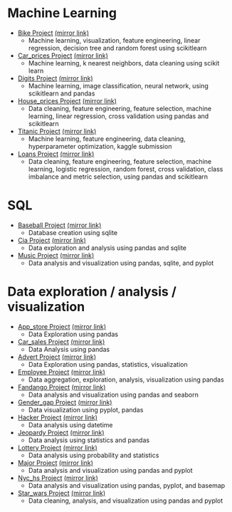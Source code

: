 # Machine Learning
* [Bike Project](https://github.com/ljdcvda/data-science-projects/blob/master/bike/bike.ipynb) [(mirror link)](https://nbviewer.jupyter.org/github/ljdcvda/data-science-projects/blob/master/bike/bike.ipynb)
    * Machine learning, visualization, feature engineering, linear regression, decision tree and random forest using scikitlearn
* [Car_prices Project](https://github.com/ljdcvda/data-science-projects/blob/master/car_prices/car_prices.ipynb) [(mirror link)](https://nbviewer.jupyter.org/github/ljdcvda/data-science-projects/blob/master/car_prices/car_prices.ipynb)
    * Machine learning, k nearest neighbors, data cleaning using scikit learn
* [Digits Project](https://github.com/ljdcvda/data-science-projects/blob/master/digits/digits.ipynb) [(mirror link)](https://nbviewer.jupyter.org/github/ljdcvda/data-science-projects/blob/master/digits/digits.ipynb)
    * Machine learning, image classification, neural network, using scikitlearn and pandas
* [House_prices Project](https://github.com/ljdcvda/data-science-projects/blob/master/house_prices/house_prices.ipynb) [(mirror link)](https://nbviewer.jupyter.org/github/ljdcvda/data-science-projects/blob/master/house_prices/house_prices.ipynb)
    * Data cleaning, feature engineering, feature selection, machine learning, linear regression, cross validation using pandas and scikitlearn
* [Titanic Project](https://github.com/ljdcvda/data-science-projects/blob/master/titanic/titanic.ipynb) [(mirror link)](https://nbviewer.jupyter.org/github/ljdcvda/data-science-projects/blob/master/titanic/titanic.ipynb)
    * Machine learning, feature engineering, data cleaning, hyperparameter optimization, kaggle submission
* [Loans Project](https://github.com/ljdcvda/data-science-projects/blob/master/loans/loan_project.ipynb) [(mirror link)](https://nbviewer.jupyter.org/github/ljdcvda/data-science-projects/blob/master/loans/loan_project.ipynb)
    *  Data cleaning, feature engineering, feature selection, machine learning, logistic regression, random forest, cross validation, class imbalance and metric selection, using pandas and scikitlearn

# SQL
* [Baseball Project](https://github.com/ljdcvda/data-science-projects/blob/master/baseball/baseball.ipynb) [(mirror link)](https://nbviewer.jupyter.org/github/ljdcvda/data-science-projects/blob/master/baseball/baseball.ipynb)
    * Database creation using sqlite
* [Cia Project](https://github.com/ljdcvda/data-science-projects/blob/master/cia/cia.ipynb) [(mirror link)](https://nbviewer.jupyter.org/github/ljdcvda/data-science-projects/blob/master/cia/cia.ipynb)
    * Data exploration and analysis using pandas and sqlite
* [Music Project](https://github.com/ljdcvda/data-science-projects/blob/master/music/music.ipynb) [(mirror link)](https://nbviewer.jupyter.org/github/ljdcvda/data-science-projects/blob/master/music/music.ipynb)
    * Data analysis and visualization using pandas, sqlite, and pyplot
# Data exploration / analysis / visualization
* [App_store Project](https://github.com/ljdcvda/data-science-projects/blob/master/app_store/app_store.ipynb) [(mirror link)](https://nbviewer.jupyter.org/github/ljdcvda/data-science-projects/blob/master/app_store/app_store.ipynb)
    * Data Exploration using pandas
* [Car_sales Project](https://github.com/ljdcvda/data-science-projects/blob/master/car_sales/car_sales.ipynb) [(mirror link)](https://nbviewer.jupyter.org/github/ljdcvda/data-science-projects/blob/master/car_sales/car_sales.ipynb)
    * Data Analysis using pandas
* [Advert Project](https://github.com/ljdcvda/data-science-projects/blob/master/advert/advert.ipynb) [(mirror link)](https://nbviewer.jupyter.org/github/ljdcvda/data-science-projects/blob/master/advert/advert.ipynb)
    * Data Exploration using pandas, statistics, visualization
* [Employee Project](https://github.com/ljdcvda/data-science-projects/blob/master/employee/employee.ipynb) [(mirror link)](https://nbviewer.jupyter.org/github/ljdcvda/data-science-projects/blob/master/employee/employee.ipynb)
    * Data aggregation, exploration, analysis, visualization using pandas
* [Fandango Project](https://github.com/ljdcvda/data-science-projects/blob/master/fandango/fandango.ipynb) [(mirror link)](https://nbviewer.jupyter.org/github/ljdcvda/data-science-projects/blob/master/fandango/fandango.ipynb)
    * Data analysis and visualization using pandas and seaborn
* [Gender_gap Project](https://github.com/ljdcvda/data-science-projects/blob/master/gender_gap/gender_gap.ipynb) [(mirror link)](https://nbviewer.jupyter.org/github/ljdcvda/data-science-projects/blob/master/gender_gap/gender_gap.ipynb)
    * Data visualization using pyplot, pandas
* [Hacker Project](https://github.com/ljdcvda/data-science-projects/blob/master/hacker/hacker.ipynb) [(mirror link)](https://nbviewer.jupyter.org/github/ljdcvda/data-science-projects/blob/master/hacker/hacker.ipynb)
    * Data analysis using datetime
* [Jeopardy Project](https://github.com/ljdcvda/data-science-projects/blob/master/jeopardy/Basics.ipynb) [(mirror link)](https://nbviewer.jupyter.org/github/ljdcvda/data-science-projects/blob/master/jeopardy/Basics.ipynb)
    * Data analysis using statistics and pandas
* [Lottery Project](https://github.com/ljdcvda/data-science-projects/blob/master/lottery/lottery.ipynb) [(mirror link)](https://nbviewer.jupyter.org/github/ljdcvda/data-science-projects/blob/master/lottery/lottery.ipynb)
    * Data analysis using probability and statistics
* [Major Project](https://github.com/ljdcvda/data-science-projects/blob/master/major/major.ipynb) [(mirror link)](https://nbviewer.jupyter.org/github/ljdcvda/data-science-projects/blob/master/major/major.ipynb)
    * Data analysis and visualization using pandas and pyplot
* [Nyc_hs Project](https://github.com/ljdcvda/data-science-projects/blob/master/nyc_hs/Schools.ipynb) [(mirror link)](https://nbviewer.jupyter.org/github/ljdcvda/data-science-projects/blob/master/nyc_hs/Schools.ipynb)
    * Data analysis and visualization using pandas, pyplot, and basemap
* [Star_wars Project](https://github.com/ljdcvda/data-science-projects/blob/master/star_wars/star_wars.ipynb) [(mirror link)](https://nbviewer.jupyter.org/github/ljdcvda/data-science-projects/blob/master/star_wars/star_wars.ipynb)
    * Data cleaning, analysis, and visualization using pandas and pyplot

